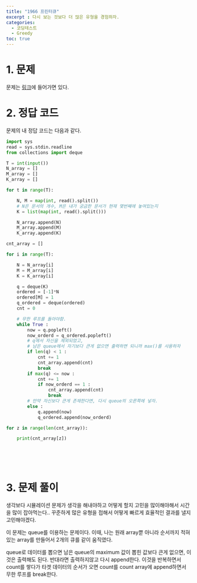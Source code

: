 ```yaml
---
title: "1966 프린터큐"
excerpt : 다시 보는 것보다 더 많은 유형을 경험하자.
categories:
  - 코딩테스트
  - Greedy
toc: true
---
```


# 1. 문제
문제는 [링크](https://www.acmicpc.net/problem/1966)에 들어가면 있다.

# 2. 정답 코드

문제의 내 정답 코드는 다음과 같다.

```python
import sys
read = sys.stdin.readline
from collections import deque

T = int(input())
N_array = []
M_array = []
K_array = []

for t in range(T):

    N, M = map(int, read().split())
    # N은 문서의 개수, M은 내가 궁금한 문서가 현재 몇번째에 놓여있는지
    K = list(map(int, read().split()))

    N_array.append(N)
    M_array.append(M)
    K_array.append(K)

cnt_array = []

for i in range(T):

    N = N_array[i]
    M = M_array[i]
    K = K_array[i]

    q = deque(K)
    ordered = [-1]*N
    ordered[M] = 1
    q_ordered = deque(ordered)
    cnt = 0

    # 무한 루프를 돌아야함.
    while True :
        now = q.popleft()
        now_orderd = q_ordered.popleft()
        # q에서 자신을 제외되었고,
        # 남은 queue에서 자기보다 큰게 없으면 출력하면 되니까 max()를 사용하자
        if len(q) < 1 :
            cnt += 1
            cnt_array.append(cnt)
            break
        if max(q) <= now :
            cnt += 1
            if now_orderd == 1 :
                cnt_array.append(cnt)
                break
        # 만약 자신보다 큰게 존재한다면, 다시 queue의 오른쪽에 넣자.
        else :
            q.append(now)
            q_ordered.append(now_orderd)

for z in range(len(cnt_array)):

    print(cnt_array[z])
```

<br/><br/><br/>

# 3. 문제 풀이

생각보다 시뮬레이션 문제가 생각을 해내야하고 어떻게 할지 고민을 많이해야해서
시간을 많이 잡아먹는다.. 꾸준하게 많은 유형을 접해서 어떻게 빠르게 효율적인 결과를 낼지 고민해야겠다.

이 문제는 queue를 이용하는 문제이다. 이때, 나는 원래 array뿐 아니라 
순서까지 적혀있는 array를 만들어서 2개의 큐를 같이 움직였다. 

queue로 데이터를 뽑으면 남은 queue의 maximum 값이 뽑힌 값보다 큰게 없으면,
이것은 출력해도 된다. 반대라면 출력하지않고 다시 append한다. 이것을 반복하면서 
count를 쌓다가 타겟 데이터의 순서가 오면 count를 count array에 append하면서
무한 루프를 break한다. 